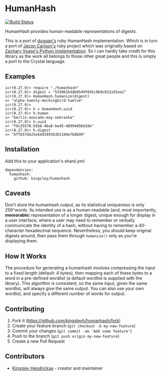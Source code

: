 # HumanHash

[![Build Status](https://travis-ci.org/kingsleyh/humanhash.svg?branch=master)](https://travis-ci.org/kingsleyh/humanhash)

HumanHash provides human-readable representations of digests.

This is a port of [duggan's](https://github.com/duggan/humanhash-ruby) ruby HumanHash implementation. Which is in turn a port of [Jacon Carlson's](https://github.com/jacobwcarlson/humanhash-ruby) ruby project which was originally based on [Zachary Voase's Python implementation](https://github.com/zacharyvoase/humanhash). So I can hardly take credit for this library as the work all belongs to those other great people and this is simply a port to the Crystal language.

## Examples

    icr(0.27.0)> require "./humanhash"
    icr(0.27.0)> digest = "535061bddb0549f691c8b9c012a55ee2"
    icr(0.27.0)> HumanHash.humanize(digest)
    => "alpha-twenty-mockingbird-twelve"
    icr(0.27.0)>
    icr(0.27.0)> h = HumanHash.uuid
    icr(0.27.0)> h.human
    => "berlin-avocado-may-nebraska"
    icr(0.27.0)> h.uuid
    => "f9c25578-55b8-46a8-bed5-40994056d10e"
    icr(0.27.0)> h.digest
    => "6ffb57d425e64d3993b381104e7bdb99"

## Installation

Add this to your application's shard.yml:

    dependencies:
      humanhash:
        github: kingsley/humanhash



## Caveats

Don't store the humanhash output, as its statistical uniqueness is only
256^words. Its intended use is as a human-readable (and, most
importantly, **memorable**) representation of a longer digest, unique enough
for display in a user interface, where a user may need to remember or verbally
communicate the identity of a hash, without having to remember a 40-character
hexadecimal sequence. Nevertheless, you should keep original digests around,
then pass them through `humanize()` only as you're displaying them.


## How It Works

The procedure for generating a humanhash involves compressing the input to a
fixed length (default: 4 bytes), then mapping each of these bytes to a word in
a pre-defined wordlist (a default wordlist is supplied with the library). This
algorithm is consistent, so the same input, given the same wordlist, will
always give the same output. You can also use your own wordlist, and specify a
different number of words for output.

## Contributing

1. Fork it (<https://github.com/kingsleyh/humanhash/fork>)
2. Create your feature branch (`git checkout -b my-new-feature`)
3. Commit your changes (`git commit -am 'Add some feature'`)
4. Push to the branch (`git push origin my-new-feature`)
5. Create a new Pull Request

## Contributors

- [Kingsley Hendrickse](https://github.com/kingsleyh) - creator and maintainer
